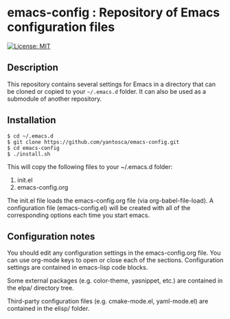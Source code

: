 # emacs-config : Repository of Emacs configuration files

[![License: MIT](https://img.shields.io/badge/License-MIT-blue.svg)](https://opensource.org/licenses/MIT)

## Description

This repository contains several settings for Emacs in a directory that can be cloned or copied to your `~/.emacs.d` folder.  It can also be used as a submodule of another repository.

## Installation

```console
$ cd ~/.emacs.d
$ git clone https://github.com/yantosca/emacs-config.git
$ cd emacs-config
$ ./install.sh
```
This will copy the following files to your ~/.emacs.d folder:

  1. init.el
  2. emacs-config.org

The init.el file loads the emacs-config.org file (via
org-babel-file-load).  A configuration file (emacs-config.el) will be
created with all of the corresponding options each time you start
emacs.

## Configuration notes

You should edit any configuration settings in the emacs-config.org
file.  You can use org-mode keys to open or close each of the
sections.  Configuration settings are contained in emacs-lisp code blocks.

Some external packages (e.g. color-theme, yasnippet, etc.) are
contained in the elpa/ directory tree.

Third-party configuration files (e.g. cmake-mode.el, yaml-mode.el) are
contained in the elisp/ folder.

